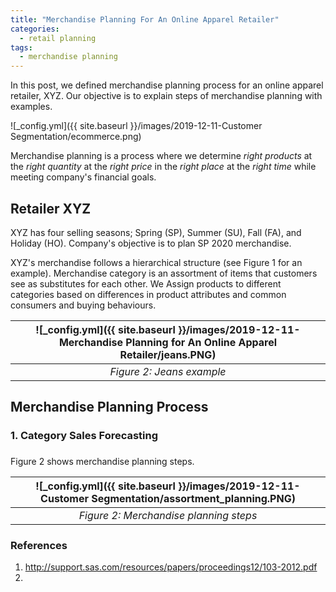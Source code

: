 ```yaml
---
title: "Merchandise Planning For An Online Apparel Retailer"
categories:
  - retail planning
tags:
  - merchandise planning
--- 
```


In this post, we defined merchandise planning process for an online apparel retailer, XYZ. 
Our objective is to explain steps of merchandise planning with examples.

![_config.yml]({{ site.baseurl }}/images/2019-12-11-Customer Segmentation/ecommerce.png)

Merchandise planning is a process where we determine *right products*
at the *right quantity* at the *right price* in the *right place* 
at the *right time* while meeting company's financial goals. 

## Retailer XYZ

XYZ has four selling seasons; 
Spring (SP), Summer (SU), Fall (FA), and Holiday (HO). Company's objective is to plan 
SP 2020 merchandise.

XYZ's merchandise follows a hierarchical structure (see Figure 1 for an example). Merchandise category
is an assortment of items that customers see as substitutes for each other. 
We Assign products to different categories based on differences in product attributes
and common consumers and buying behaviours.

| ![_config.yml]({{ site.baseurl }}/images/2019-12-11-Merchandise Planning for An Online Apparel Retailer/jeans.PNG) |
|:--:|
| *Figure 2: Jeans example* |



## Merchandise Planning Process

### 1. Category Sales Forecasting

### 


Figure 2 shows merchandise planning steps.

| ![_config.yml]({{ site.baseurl }}/images/2019-12-11-Customer Segmentation/assortment_planning.PNG) |
|:--:|
| *Figure 2: Merchandise planning steps* |





### References
1. http://support.sas.com/resources/papers/proceedings12/103-2012.pdf
2. 

